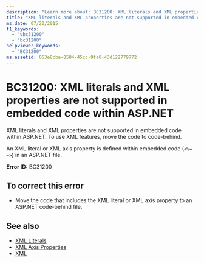 ```yaml
---
description: "Learn more about: BC31200: XML literals and XML properties are not supported in embedded code within ASP.NET"
title: "XML literals and XML properties are not supported in embedded code within ASP.NET"
ms.date: 07/20/2015
f1_keywords:
  - "vbc31200"
  - "bc31200"
helpviewer_keywords:
  - "BC31200"
ms.assetid: 053e8cba-8584-45cc-9fa0-43d122779772
---
```

# BC31200: XML literals and XML properties are not supported in embedded code within ASP.NET

XML literals and XML properties are not supported in embedded code within ASP.NET. To use XML features, move the code to code-behind.

 An XML literal or XML axis property is defined within embedded code (`<%= =>`) in an ASP.NET file.

 **Error ID:** BC31200

## To correct this error

- Move the code that includes the XML literal or XML axis property to an ASP.NET code-behind file.

## See also

- [XML Literals](../xml-literals/index.md)
- [XML Axis Properties](../xml-axis/index.md)
- [XML](../../programming-guide/language-features/xml/index.md)
